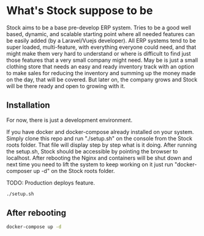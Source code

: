 # What's Stock suppose to be

Stock aims to be a base pre-develop ERP system. Tries to be a good well based, dynamic, and scalable starting point where all needed features can be easily added (by a Laravel/Vuejs developer).
All ERP systems tend to be super loaded, multi-feature, with everything everyone could need, and that might make them very hard to understand or where is difficult to find just those features that a very small company might need. May be is just a small clothing store that needs an easy and ready inventory track with an option to make sales for reducing the inventory and summing up the money made on the day, that will be covered. But later on, the company grows and Stock will be there ready and open to growing with it.

## Installation

For now, there is just a development environment.

If you have docker and docker-compose already installed on your system.
Simply clone this repo and run "./setup.sh" on the console from the Stock roots folder. That file will display step by step what is it doing.
After running the setup.sh, Stock should be accessible by pointing the browser to localhost.
After rebooting the Nginx and containers will be shut down and next time you need to lift the system to keep working on it just run "docker-composer up -d" on the Stock roots folder.

TODO: Production deploys feature.

```bash
./setup.sh
```

## After rebooting

```bash
docker-compose up -d
```
